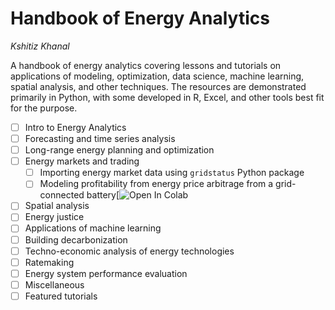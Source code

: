 # Handbook of Energy Analytics

*Kshitiz Khanal*

A handbook of energy analytics covering lessons and tutorials on applications of modeling, optimization, data science, machine learning, spatial analysis, and other techniques. The resources are demonstrated primarily in Python, with some developed in R, Excel, and other tools best fit for the purpose.

- [ ] Intro to Energy Analytics
- [ ] Forecasting and time series analysis
- [ ] Long-range energy planning and optimization
- [ ] Energy markets and trading
  - [ ] Importing energy market data using `gridstatus` Python package
  - [ ] Modeling profitability from energy price arbitrage from a grid-connected battery[![Open In Colab](https://colab.research.google.com/drive/1eQcjrKt2Bs9y_go6MtiwrFV8V39GGxag?usp=sharing)
- [ ] Spatial analysis
- [ ] Energy justice
- [ ] Applications of machine learning
- [ ] Building decarbonization
- [ ] Techno-economic analysis of energy technologies
- [ ] Ratemaking
- [ ] Energy system performance evaluation
- [ ] Miscellaneous
- [ ] Featured tutorials
